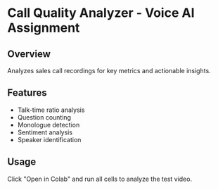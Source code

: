 # Call Quality Analyzer - Voice AI Assignment

## Overview
Analyzes sales call recordings for key metrics and actionable insights.

## Features
- Talk-time ratio analysis
- Question counting  
- Monologue detection
- Sentiment analysis
- Speaker identification

## Usage
Click "Open in Colab" and run all cells to analyze the test video.
